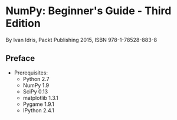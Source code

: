 # NumPy: Beginner's Guide - Third Edition

By Ivan Idris, Packt Publishing 2015, ISBN 978-1-78528-883-8

## Preface

* Prerequisites:
    * Python 2.7
    * NumPy 1.9
    * SciPy 0.13
    * matplotlib 1.3.1
    * Pygame 1.9.1
    * IPython 2.4.1
